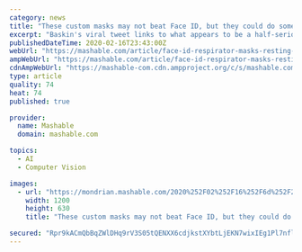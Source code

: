```yaml
---
category: news
title: "These custom masks may not beat Face ID, but they could do some good"
excerpt: "Baskin's viral tweet links to what appears to be a half-serious website that claims these masks can \"work with facial recognition software.\" That's not proven, though; Baskin even admitted on Twitter that she's testing the facial recognition claim. But the site also notes that these $40 masks \"are still in development.\" You might've heard ..."
publishedDateTime: 2020-02-16T23:43:00Z
webUrl: "https://mashable.com/article/face-id-respirator-masks-resting-risk-face/"
ampWebUrl: "https://mashable.com/article/face-id-respirator-masks-resting-risk-face.amp"
cdnAmpWebUrl: "https://mashable-com.cdn.ampproject.org/c/s/mashable.com/article/face-id-respirator-masks-resting-risk-face.amp"
type: article
quality: 74
heat: 74
published: true

provider:
  name: Mashable
  domain: mashable.com

topics:
  - AI
  - Computer Vision

images:
  - url: "https://mondrian.mashable.com/2020%252F02%252F16%252F6d%252F2ecec0d02057407d895f43033b507547.b8a0a.jpg%252F1200x630.jpg?signature=v7L41m66b07-2EZTH4i5SqFM4xI="
    width: 1200
    height: 630
    title: "These custom masks may not beat Face ID, but they could do some good"

secured: "Rpr9kACmQbBqZWlDHq9rV3S05tQENXX6cdjkstXYbtLjEKN7wixIEg1Pl7nflIf0JcmnUns77XoZHXzhhNP+axAHWelrk52kwFBcGClC/bqVml4fi5yR1sn+TVoAUETJqyqa7ANa7ite/rlbh/A1KiEIMADbu26uOMg7wgF7YC364viNGeSIWIkgRn5BQGeH0fJNzp+i/3IljUIx3tVb9PzFY4751iBUgl05PrkPpdQ4Ec4l9X+FdmDylmU8rSFmYXTuZ3zRRder5RPUnHirGzsSgvj7NgkOb8fAJV5JwM77onLsjU0QRiIiIPqXejcN;ALxjTR0jbiwjDIf1wx+0+w=="
---
```


